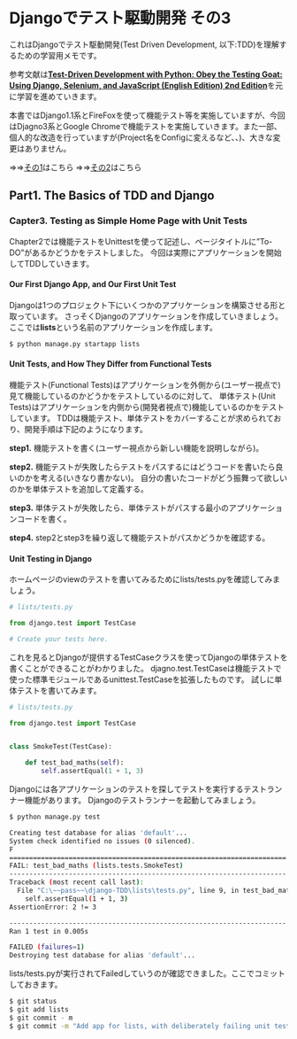 # Djangoでテスト駆動開発 その3

これはDjangoでテスト駆動開発(Test Driven Development, 以下:TDD)を理解するための学習用メモです。

参考文献は[**Test-Driven Development with Python: Obey the Testing Goat: Using Django, Selenium, and JavaScript (English Edition) 2nd Edition**](https://www.amazon.co.jp/dp/B074HXXXLS/ref=dp-kindle-redirect?_encoding=UTF8&btkr=1)を元に学習を進めていきます。

本書ではDjango1.1系とFireFoxを使って機能テスト等を実施していますが、今回はDjagno3系とGoogle Chromeで機能テストを実施していきます。また一部、個人的な改造を行っていますが(Project名をConfigに変えるなど、、)、大きな変更はありません。

⇒⇒[その1](https://qiita.com/komedaoic/items/dd7abd24961250208c7c)はこちら
⇒⇒[その2](https://qiita.com/komedaoic/items/58dc509e8f681da73199)はこちら

## Part1. The Basics of TDD and Django

### Capter3. Testing as Simple Home Page with Unit Tests

Chapter2では機能テストをUnittestを使って記述し、ページタイトルに”To-DO”があるかどうかをテストしました。
今回は実際にアプリケーションを開始してTDDしていきます。

#### Our First Django App, and Our First Unit Test

Djangoは1つのプロジェクト下にいくつかのアプリケーションを構築させる形と取っています。
さっそくDjangoのアプリケーションを作成していきましょう。
ここでは**lists**という名前のアプリケーションを作成します。

```sh
$ python manage.py startapp lists
```

#### Unit Tests, and How They Differ from Functional Tests

機能テスト(Functional Tests)はアプリケーションを外側から(ユーザー視点で)見て機能しているのかどうかをテストしているのに対して、
単体テスト(Unit Tests)はアプリケーションを内側から(開発者視点で)機能しているのかをテストしています。
TDDは機能テスト、単体テストをカバーすることが求められており、開発手順は下記のようになります。

**step1.** 機能テストを書く(ユーザー視点から新しい機能を説明しながら)。

**step2.** 機能テストが失敗したらテストをパスするにはどうコードを書いたら良いのかを考える(いきなり書かない)。
自分の書いたコードがどう振舞って欲しいのかを単体テストを追加して定義する。

**step3.** 単体テストが失敗したら、単体テストがパスする最小のアプリケーションコードを書く。

**step4.** step2とstep3を繰り返して機能テストがパスかどうかを確認する。

#### Unit Testing in Django

ホームページのviewのテストを書いてみるためにlists/tests.pyを確認してみましょう。

```python
# lists/tests.py

from django.test import TestCase

# Create your tests here.
```

これを見るとDjangoが提供するTestCaseクラスを使ってDjangoの単体テストを書くことができることがわかりました。
djagno.test.TestCaseは機能テストで使った標準モジュールであるunittest.TestCaseを拡張したものです。
試しに単体テストを書いてみます。

```python
# lists/tests.py

from django.test import TestCase


class SmokeTest(TestCase):

    def test_bad_maths(self):
        self.assertEqual(1 + 1, 3)

```

Djangoには各アプリケーションのテストを探してテストを実行するテストランナー機能があります。
Djangoのテストランナーを起動してみましょう。

```sh
$ python manage.py test

Creating test database for alias 'default'...
System check identified no issues (0 silenced).
F
======================================================================
FAIL: test_bad_maths (lists.tests.SmokeTest)
----------------------------------------------------------------------
Traceback (most recent call last):
  File "C:\~~pass~~\django-TDD\lists\tests.py", line 9, in test_bad_maths
    self.assertEqual(1 + 1, 3)
AssertionError: 2 != 3

----------------------------------------------------------------------
Ran 1 test in 0.005s

FAILED (failures=1)
Destroying test database for alias 'default'...
```

lists/tests.pyが実行されてFailedしていうのが確認できました。ここでコミットしておきます。

```sh
$ git status
$ git add lists
$ git commit - m
$ git commit -m "Add app for lists, with deliberately failing unit test"
```

